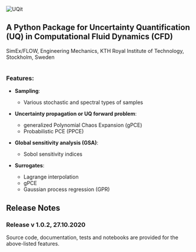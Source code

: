 ![UQit](https://raw.githubusercontent.com/KTH-Nek5000/UQit/master/docsrc/source/_static/uqit_logo.png)

## A Python Package for Uncertainty Quantification (UQ) in Computational Fluid Dynamics (CFD)
SimEx/FLOW, Engineering Mechanics, KTH Royal Institute of Technology, Stockholm, Sweden <br/>
#

### Features:
* **Sampling**:
  - Various stochastic and spectral types of samples

* **Uncertainty propagation or UQ forward problem**: 
  - generalized Polynomial Chaos Expansion (gPCE)
  - Probabilistic PCE (PPCE)

* **Global sensitivity analysis (GSA)**:
  - Sobol sensitivity indices

* **Surrogates**:
  - Lagrange interpolation
  - gPCE
  - Gaussian process regression (GPR) 

## Release Notes
### Release v 1.0.2, 27.10.2020
Source code, documentation, tests and notebooks are provided for the above-listed features. 

